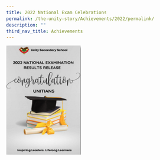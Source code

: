 ```yaml
---
title: 2022 National Exam Celebrations
permalink: /the-unity-story/Achievements/2022/permalink/
description: ""
third_nav_title: Achievements
---
```



<p><a href="https://staging.d2i4e1lepc5foc.amplifyapp.com/files/StudentHandbook2023.pdf">
<img style="width:40%" src="/images/2022 National Exams.png">
</a></p>